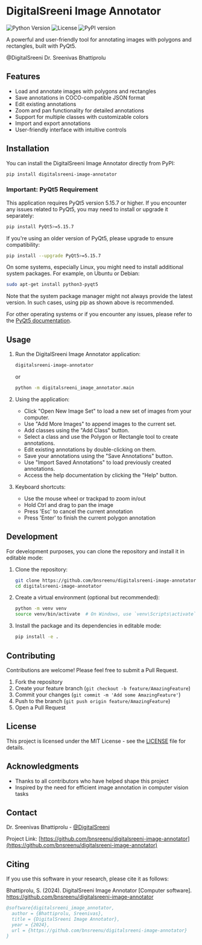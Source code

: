 # DigitalSreeni Image Annotator

![Python Version](https://img.shields.io/badge/python-3.9%2B-blue)
![License](https://img.shields.io/badge/license-MIT-green)
![PyPI version](https://img.shields.io/pypi/v/digitalsreeni-image-annotator.svg)

A powerful and user-friendly tool for annotating images with polygons and rectangles, built with PyQt5.

@DigitalSreeni
Dr. Sreenivas Bhattiprolu

## Features

- Load and annotate images with polygons and rectangles
- Save annotations in COCO-compatible JSON format
- Edit existing annotations
- Zoom and pan functionality for detailed annotations
- Support for multiple classes with customizable colors
- Import and export annotations
- User-friendly interface with intuitive controls

## Installation

You can install the DigitalSreeni Image Annotator directly from PyPI:

```bash
pip install digitalsreeni-image-annotator
```

### Important: PyQt5 Requirement

This application requires PyQt5 version 5.15.7 or higher. If you encounter any issues related to PyQt5, you may need to install or upgrade it separately:

```bash
pip install PyQt5>=5.15.7
```

If you're using an older version of PyQt5, please upgrade to ensure compatibility:

```bash
pip install --upgrade PyQt5>=5.15.7
```

On some systems, especially Linux, you might need to install additional system packages. For example, on Ubuntu or Debian:

```bash
sudo apt-get install python3-pyqt5
```

Note that the system package manager might not always provide the latest version. In such cases, using pip as shown above is recommended.

For other operating systems or if you encounter any issues, please refer to the [PyQt5 documentation](https://www.riverbankcomputing.com/static/Docs/PyQt5/installation.html).

## Usage

1. Run the DigitalSreeni Image Annotator application:
   ```bash
   digitalsreeni-image-annotator
   ```
   or
   ```bash
   python -m digitalsreeni_image_annotator.main
   ```

2. Using the application:
   - Click "Open New Image Set" to load a new set of images from your computer.
   - Use "Add More Images" to append images to the current set.
   - Add classes using the "Add Class" button.
   - Select a class and use the Polygon or Rectangle tool to create annotations.
   - Edit existing annotations by double-clicking on them.
   - Save your annotations using the "Save Annotations" button.
   - Use "Import Saved Annotations" to load previously created annotations.
   - Access the help documentation by clicking the "Help" button.

3. Keyboard shortcuts:
   - Use the mouse wheel or trackpad to zoom in/out
   - Hold Ctrl and drag to pan the image
   - Press 'Esc' to cancel the current annotation
   - Press 'Enter' to finish the current polygon annotation

## Development

For development purposes, you can clone the repository and install it in editable mode:

1. Clone the repository:
   ```bash
   git clone https://github.com/bnsreenu/digitalsreeni-image-annotator.git
   cd digitalsreeni-image-annotator
   ```

2. Create a virtual environment (optional but recommended):
   ```bash
   python -m venv venv
   source venv/bin/activate  # On Windows, use `venv\Scripts\activate`
   ```

3. Install the package and its dependencies in editable mode:
   ```bash
   pip install -e .
   ```

## Contributing

Contributions are welcome! Please feel free to submit a Pull Request.

1. Fork the repository
2. Create your feature branch (`git checkout -b feature/AmazingFeature`)
3. Commit your changes (`git commit -m 'Add some AmazingFeature'`)
4. Push to the branch (`git push origin feature/AmazingFeature`)
5. Open a Pull Request

## License

This project is licensed under the MIT License - see the [LICENSE](LICENSE) file for details.

## Acknowledgments

- Thanks to all contributors who have helped shape this project
- Inspired by the need for efficient image annotation in computer vision tasks

## Contact

Dr. Sreenivas Bhattiprolu - [@DigitalSreeni](https://twitter.com/DigitalSreeni)

Project Link: [https://github.com/bnsreenu/digitalsreeni-image-annotator](https://github.com/bnsreenu/digitalsreeni-image-annotator)

## Citing

If you use this software in your research, please cite it as follows:

Bhattiprolu, S. (2024). DigitalSreeni Image Annotator [Computer software]. 
https://github.com/bnsreenu/digitalsreeni-image-annotator

```bibtex
@software{digitalsreeni_image_annotator,
  author = {Bhattiprolu, Sreenivas},
  title = {DigitalSreeni Image Annotator},
  year = {2024},
  url = {https://github.com/bnsreenu/digitalsreeni-image-annotator}
}
```
